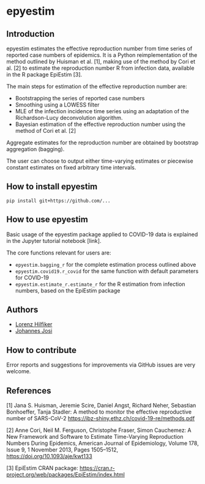 # epyestim

## Introduction

epyestim estimates the effective reproduction number
from time series of reported case numbers of epidemics. It is a
Python reimplementation of the method outlined by
Huisman et al. [1], making use of the method by Cori et al. [2]
to estimate the reproduction number R from infection data, 
available in the R package EpiEstim [3].

The main steps for estimation of the effective reproduction number are:

  * Bootstrapping the series of reported case numbers
  * Smoothing using a LOWESS filter
  * MLE of the infection incidence time series
    using an adaptation of the Richardson-Lucy deconvolution algorithm.
  * Bayesian estimation of the effective reproduction number using the
    method of Cori et al. [2]
    
Aggregate estimates for the reproduction number are obtained by bootstrap
aggregation (bagging).

The user can choose to output either time-varying estimates or piecewise
constant estimates on fixed arbitrary time intervals.

## How to install epyestim

```
pip install git+https://github.com/...
```

## How to use epyestim

Basic usage of the epyestim package applied to COVID-19 data is explained
in the Jupyter tutorial notebook [link].

The core functions relevant for users are:

* `epyestim.bagging_r` for the complete estimation process
  outlined above
* `epyestim.covid19.r_covid` for the same function with default
  parameters for COVID-19
* `epyestim.estimate_r.estimate_r` for the R estimation from
  infection numbers, based on the EpiEstim package

## Authors

* [Lorenz Hilfiker](mailto:lorenz.hilfiker@gmail.com)
* [Johannes Josi](mailto:johannes@josi.info)

## How to contribute

Error reports and suggestions for improvements via GitHub issues
are very welcome.

## References

[1] Jana S. Huisman, Jeremie Scire, Daniel Angst, Richard Neher,
Sebastian Bonhoeffer, Tanja Stadler: A method to monitor the effective
reproductive number of SARS-CoV-2
https://ibz-shiny.ethz.ch/covid-19-re/methods.pdf

[2] Anne Cori, Neil M. Ferguson, Christophe Fraser, Simon Cauchemez:
A New Framework and Software to Estimate Time-Varying Reproduction
Numbers During Epidemics, American Journal of Epidemiology, Volume 178,
Issue 9, 1 November 2013, Pages 1505–1512,
https://doi.org/10.1093/aje/kwt133

[3] EpiEstim CRAN package:
https://cran.r-project.org/web/packages/EpiEstim/index.html